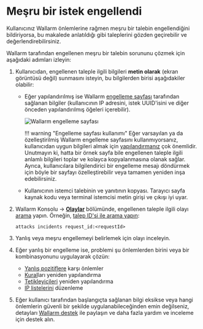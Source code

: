 # Meşru bir istek engellendi

Kullanıcınız Wallarm önlemlerine rağmen meşru bir talebin engellendiğini bildiriyorsa, bu makalede anlatıldığı gibi taleplerini gözden geçirebilir ve değerlendirebilirsiniz.

Wallarm tarafından engellenen meşru bir talebin sorununu çözmek için aşağıdaki adımları izleyin:

1. Kullanıcıdan, engellenen taleple ilgili bilgileri **metin olarak** (ekran görüntüsü değil) sunmasını isteyin, bu bilgilerden birisi aşağıdakiler olabilir:

    * Eğer yapılandırılmış ise Wallarm [engelleme sayfası](../admin-en/configuration-guides/configure-block-page-and-code.md#customizing-sample-blocking-page) tarafından sağlanan bilgiler (kullanıcının IP adresini, istek UUID'isini ve diğer önceden yapılandırılmış öğeleri içerebilir).

        ![Wallarm engelleme sayfası](../images/configuration-guides/blocking-page-provided-by-wallarm-36.png)

        !!! warning "Engelleme sayfası kullanımı"
            Eğer varsayılan ya da özelleştirilmiş Wallarm engelleme sayfasını kullanmıyorsanız, kullanıcıdan uygun bilgileri almak için [yapılandırmanız](../admin-en/configuration-guides/configure-block-page-and-code.md#customizing-sample-blocking-page) çok önemlidir. Unutmayın ki, hatta bir örnek sayfa bile engellenen taleple ilgili anlamlı bilgileri toplar ve kolayca kopyalanmasına olanak sağlar. Ayrıca, kullanıcılara bilgilendirici bir engelleme mesajı döndürmek için böyle bir sayfayı özelleştirebilir veya tamamen yeniden inşa edebilirsiniz.
    
    * Kullanıcının istemci talebinin ve yanıtının kopyası. Tarayıcı sayfa kaynak kodu veya terminal istemcisi metin girişi ve çıkışı iyi uyar.

1. Wallarm Konsolu → [**Olaylar**](../user-guides/events/check-attack.md) bölümünde, engellenen taleple ilgili olayı [arama](../user-guides/search-and-filters/use-search.md) yapın. Örneğin, [talep ID'si ile arama yapın](../user-guides/search-and-filters/use-search.md#search-by-request-identifier):

    ```
    attacks incidents request_id:<requestId>
    ```

1. Yanlış veya meşru engellemeyi belirlemek için olayı inceleyin.
1. Eğer yanlış bir engelleme ise, problemi şu önlemlerden birini veya bir kombinasyonunu uygulayarak çözün: 

    * [Yanlış pozitiflere](../user-guides/events/false-attack.md) karşı önlemler
    * [Kural](../user-guides/rules/intro.md)ları yeniden yapılandırma
    * [Tetikleyicileri](../user-guides/triggers/triggers.md) yeniden yapılandırma
    * [IP listelerini](../user-guides/ip-lists/overview.md) düzenleme

1. Eğer kullanıcı tarafından başlangıçta sağlanan bilgi eksikse veya hangi önlemlerin güvenli bir şekilde uygulanabileceğinden emin değilseniz, detayları [Wallarm destek](mailto:support@wallarm.com) ile paylaşın ve daha fazla yardım ve inceleme için destek alın.
